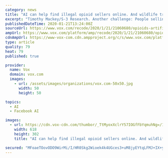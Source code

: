 ```yaml
---
category: news
title: "AI can help find illegal opioid sellers online. And wildlife traffickers. And counterfeits."
excerpt: "Timothy Mackey/S-3 Research. Another challenge: People selling these substances online ... Meanwhile, Reddit, YouTube, Twitter, and Facebook all told Recode they’re now using automated or AI-based technology to flag or investigate content that violates their policies, including illegal opioid sales. Mackey said he’s only been in limited ..."
publishedDateTime: 2020-01-21T13:24:00Z
sourceUrl: https://www.vox.com/recode/2020/1/21/21060680/opioids-artificial-intelligence-illegal-online-pharmacies
ampUrl: https://www.vox.com/platform/amp/recode/2020/1/21/21060680/opioids-artificial-intelligence-illegal-online-pharmacies
cdnAmpUrl: https://www-vox-com.cdn.ampproject.org/c/s/www.vox.com/platform/amp/recode/2020/1/21/21060680/opioids-artificial-intelligence-illegal-online-pharmacies
type: article
quality: 79
heat: 79
published: true

provider:
  name: Vox
  domain: vox.com
  images:
    - url: /assets/images/organizations/vox.com-50x50.jpg
      width: 50
      height: 50

topics:
  - AI
  - Facebook AI

images:
  - url: https://cdn.vox-cdn.com/thumbor/_TtMyoxXclrY57IOGfFbYqmuhNg=/1400x0/filters:no_upscale()/cdn.vox-cdn.com/uploads/chorus_asset/file/19608727/Screen_Shot_2020_01_17_at_11.28.22_AM.png
    width: 618
    height: 302
    title: "AI can help find illegal opioid sellers online. And wildlife traffickers. And counterfeits."

secured: "MFoaeTOovODO9WirMi/I/HR0Skg2Wioek4k4UGces3+uM8jyEYtqLFMJ+IX+ygfOdSAaOPLTPvug0vodj+uYzr+LjoWPwTIfBDVJBKsDFXJ8a4+1kI4ZYr8IvUYIXzQtCGIhEhDwSIBoi9t5BO6SLY3FzA5ArPMBZiTEQ0UWmakz7FYm03FXSOwTInLsjLEGqRRaafaUEWQ/R+yPNqAko1uOGaX2e4p/VZPi9KYU3WHHwkhRFPDPKlDsk05q0bCPLSER2UIKyNJNpAfVIdkBSrMk/QVpRD4nKBCc79Za69I=;1Y8YsN+hy/lDCBvqgNhoXg=="
---
```


